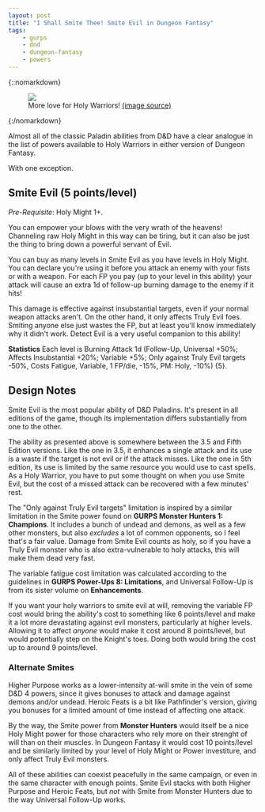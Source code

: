 ```yaml
---
layout: post
title: "I Shall Smite Thee! Smite Evil in Dungeon Fantasy"
tags:
    - gurps
    - dnd
    - dungeon-fantasy
    - powers
---
```


{::nomarkdown}
<figure>
  <img src="{{ "/assets/Lucky-Paladin.jpg" | absolute_url }}"/>
  <figcaption>
    More love for Holy Warriors!
    <a href="http://esoacademy.com/builds/lucky-paladin/">
      (image source)
    </a>
  </figcaption>
</figure>
{:/nomarkdown}

Almost all of the classic Paladin abilities from D&D have a clear analogue in
the list of powers available to Holy Warriors in either version of Dungeon
Fantasy.

With one exception.

## Smite Evil (5 points/level)

_Pre-Requisite_: Holy Might 1+.

You can empower your blows with the very wrath of the heavens! Channeling raw
Holy Might in this way can be tiring, but it can also be just the thing to bring
down a powerful servant of Evil.

You can buy as many levels in Smite Evil as you have levels in Holy Might. You
can declare you're using it before you attack an enemy with your fists or with a
weapon. For each FP you pay (up to your level in this ability) your attack will
cause an extra 1d of follow-up burning damage to the enemy if it hits!

This damage is effective against insubstantial targets, even if your normal
weapon attacks aren't. On the other hand, it only affects Truly Evil
foes. Smiting anyone else just wastes the FP, but at least you'll know
immediately why it didn't work. Detect Evil is a very useful companion to this
ability!

**Statistics** Each level is Burning Attack 1d (Follow-Up, Universal +50%;
Affects Insubstantial +20%; Variable +5%; Only against Truly Evil targets -50%,
Costs Fatigue, Variable, 1 FP/die, -15%, PM: Holy, -10%) {5}.

## Design Notes

Smite Evil is the most popular ability of D&D Paladins. It's present in all
editions of the game, though its implementation differs substantially from one
to the other.

The ability as presented above is somewhere between the 3.5 and Fifth Edition
versions. Like the one in 3.5, it enhances a single attack and its use is a
waste if the target is not evil or if the attack misses. Like the one in 5th
edition, its use is limited by the same resource you would use to cast
spells. As a Holy Warrior, you have to put some thought on when you use Smite
Evil, but the cost of a missed attack can be recovered with a few minutes' rest.

The "Only against Truly Evil targets" limitation is inspired by a similar
limitation in the Smite power found on **GURPS Monster Hunters 1:
Champions**. It includes a bunch of undead and demons, as well as a few other
monsters, but also _excludes_ a lot of common opponents, so I feel that's a fair
value. Damage from Smite Evil counts as holy, so if you have a Truly Evil
monster who is also extra-vulnerable to holy attacks, this will make them dead
very fast.

The variable fatigue cost limitation was calculated according to the guidelines
in **GURPS Power-Ups 8: Limitations**, and Universal Follow-Up is from its
sister volume on **Enhancements**.

If you want your holy warriors to smite evil at will, removing the variable FP
cost would bring the ability's cost to something like 6 points/level and make it
a lot more devastating against evil monsters, particularly at higher
levels. Allowing it to affect _anyone_ would make it cost around 8 points/level,
but would potentially step on the Knight's toes. Doing both would bring the cost
up to around 9 points/level.

### Alternate Smites

Higher Purpose works as a lower-intensity at-will smite in the vein of
some D&D 4 powers, since it gives bonuses to attack and damage against demons
and/or undead. Heroic Feats is a bit like Pathfinder's version, giving you
bonuses for a limited amount of time instead of affecting one attack.

By the way, the Smite power from **Monster Hunters** would itself be a nice Holy
Might power for those characters who rely more on their strenght of will than on
their muscles. In Dungeon Fantasy it would cost 10 points/level and be similarly
limited by your level of Holy Might or Power investiture, and only affect Truly
Evil monsters.

All of these abilities can coexist peacefully in the same campaign, or even in
the same character with enough points. Smite Evil stacks with both Higher
Purpose and Heroic Feats, but _not_ with Smite from Monster Hunters due to the
way Universal Follow-Up works.
